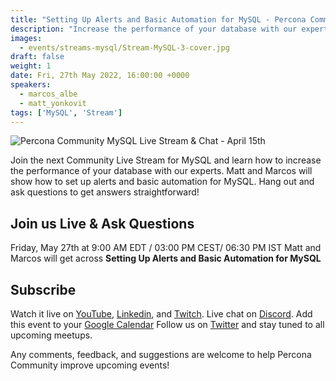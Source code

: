 ```yaml
---
title: "Setting Up Alerts and Basic Automation for MySQL - Percona Community MySQL Live Stream & Chat - May, 27th"
description: "Increase the performance of your database with our experts. Matt and Marcos will show how to set up alerts and basic automation for MySQL on May, 27th at 9:00 AM EDT  / 03:00 PM CEST/ 06:30 PM IST"
images:
  - events/streams-mysql/Stream-MySQL-3-cover.jpg
draft: false
weight: 1
date: Fri, 27th May 2022, 16:00:00 +0000
speakers:
  - marcos_albe
  - matt_yonkovit
tags: ['MySQL', 'Stream']
---
```


![Percona Community MySQL Live Stream & Chat - April 15th](events/streams-mysql/Stream-MySQL-3-cover.jpg)

Join the next Community Live Stream for MySQL and learn how to increase the performance of your database with our experts. Matt and Marcos will show how to set up alerts and basic automation for MySQL. Hang out and ask questions to get answers straightforward!

## Join us Live & Ask Questions
Friday, May 27th at 9:00 AM EDT  / 03:00 PM CEST/ 06:30 PM IST
Matt and Marcos will get across **Setting Up Alerts and Basic Automation for MySQL**

## Subscribe
Watch it live on [YouTube](https://www.youtube.com/watch?v=4ccEZZtjqWg), [Linkedin](https://www.linkedin.com/video/event/urn:li:ugcPost:6920320290438701056/), and [Twitch](https://www.twitch.tv/perconacommunity).
Live chat on [Discord](http://per.co.na/discord).
Add this event to your [Google Calendar](https://calendar.google.com/event?action=TEMPLATE&tmeid=NWJoaGU5dTM2ZmpqZ3Y1bTR0anBrOGRxN3RfMjAyMjA0MjlUMTMwMDAwWiBmcmVkZWwubWFtaW5kcmFAcGVyY29uYS5jb20&tmsrc=fredel.mamindra%40percona.com&scp=ALL)
Follow us on [Twitter](https://twitter.com/PerconaBytes) and stay tuned to all upcoming meetups.

Any comments, feedback, and suggestions are welcome to help Percona Community improve upcoming events!
